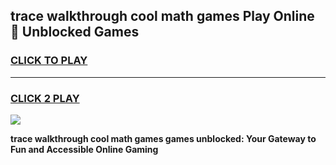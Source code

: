 
## trace walkthrough cool math games Play Online 👋 Unblocked Games
<h3>
<a href="https://news.freeplayer.one?title=trace_walkthrough_cool_math_games&ref=17CMG">CLICK TO PLAY</a></h3>
<hr>

<h3>
<a href="https://news.freeplayer.one?title=trace_walkthrough_cool_math_games&ref=17CMG">CLICK 2 PLAY</a>
  
</h3>

<a href="https://news.freeplayer.one?title=trace_walkthrough_cool_math_games&ref=17CMG/"><img src="https://clearcache.store/games.png"></a>


**trace walkthrough cool math games games unblocked: Your Gateway to Fun and Accessible Online Gaming**
